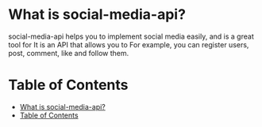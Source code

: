 # What is social-media-api?

social-media-api helps you to implement social media easily, and is a great tool for It is an API that allows you to
For example, you can register users, post, comment, like and follow them.

# Table of Contents
- [What is social-media-api?](#What-is-social-media-api)
- [Table of Contents](#Table-of-Contents)
